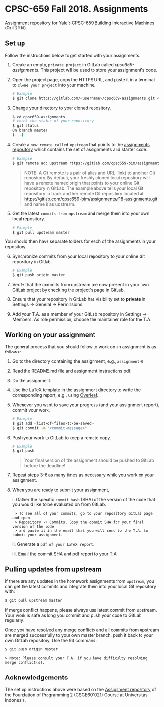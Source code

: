 # CPSC-659 Fall 2018. Assignments

Assignment repository for Yale's CPSC-659 Building Interactive Machines (Fall 2018).

## Set up

Follow the instructions below to get started with your assignments. 

1. Create an empty, `private project` in GitLab called *cpsc659-assignments*. 
This project will be used to store your assignment's code.

2. Open the project page, copy the HTTPS URL, and paste it in a terminal to `clone your project` 
into your machine. 

    ```bash
    # Example
    $ git clone https://gitlab.com/<username>/cpsc659-assignments.git <path>
    ```

3. Change your directory to your cloned repository.

    ```bash
    $ cd cpsc659-assignments
    # check the status of your repository
    $ git status
    On branch master
    (...)
    ```

4. Create a `new remote called upstream` that points to the 
[assignments repository](https://gitlab.com/cpsc659-bim/assignments/f18-assignments.git)
which contains the set of assignments and starter code.
    ```bash
    # Example
    $ git remote add upstream https://gitlab.com/cpsc659-bim/assignments/f18-assignments.git
    ```

    > NOTE: A Git remote is a pair of alias and URL (link) to another Git repository.
    > By default, your freshly cloned local repository will have a remote named 
    > origin that points to your online Git repository in GitLab. 
    > The example above tells your local Git repository to track another remote Git 
    > repository located at https://gitlab.com/cpsc659-bim/assignments/f18-assignments.git
    > and name it as upstream.
    
5. Get the latest `commits from upstream` and merge them into your own local repository.
    ```bash
    # Example
    $ git pull upstream master
    ```
You should then have separate folders for each of the assignments in your repository.

6. Synchronize commits from your local repository to your online Git repository in Gitlab.
    ```bash
    # Example
    $ git push origin master
    ```

7. Verify that the commits from upstream are now present in your own GitLab project by 
checking the project's page in GitLab.

8. Ensure that your repository in GitLab has visibility set to **private** in 
Settings -> General -> Permissions.

9. Add your T.A. as a member of your GitLab repository in Settings -> Members. As role
permission, choose the maintainer role for the T.A.
    

## Working on your assignment

The general process that you should follow to work on an assignment is as follows:
1. Go to the directory containing the assignment, e.g., `assignment-0`
2. Read the README.md file and assignment instructions pdf.
3. Do the assignment. 
4. Use the LaTeX template in the assignment directory to write the corresponding report, e.g., using [Overleaf](https://www.overleaf.com/edu/yale#!overview).. 
5. Whenever you want to save your progress (and your assignment report), commit your work.
    ```bash
    # Example
    $ git add <list-of-files-to-be-saved>
    $ git commit -m "<commit-message>"
    ```
6. Push your work to GitLab to keep a remote copy.
    ```bash
    # Example
    $ git push
    ```
    > Your final version of the assignment should be pushed to GitLab before the deadline!
    
6. Repeat steps 3-6 as many times as necessary while you work on your assignment.

7. When you are ready to submit your assignment,
    
    i. Gather the specific `commit hash` (SHA) of the version of the code 
    that you would like to be evaluated on from GitLab. 
    
        > To see all of your commits, go to your repository GitLab page and open 
        > Repository -> Commits. Copy the commit SHA for your final version of the code
        > and paste it in the email that you will send to the T.A. to submit your assignment.
        
    ii. Generate a `pdf of your LaTeX report`.
    
    iii. Email the commit SHA and pdf report to your T.A.
    
## Pulling updates from upstream

If there are any updates in the homework assignments from `upstream`, 
you can get the latest commits and integrate them into your local Git repository with:
```bash
$ git pull upstream master
```

If merge conflict happens, please always use latest
commit from upstream. Your work is safe as long you commit and push your code
to GitLab regularly. 

Once you have resolved any merge conflicts and all commits from
upstream are merged successfully to your own master branch, push it 
back to your own GitLab repository. Use the Git command:
```bash
$ git push origin master
```

    > Note: Please consult your T.A. if you have difficulty resolving merge conflict(s).
    
    
## Acknowledgements

The set up instructions above were based on the 
[Assignment repository](https://gitlab.com/DDP2-CSUI/assignment/blob/master/README.md)
 of the Foundation of Programming 2 (CSGE601021) Course at Universitas Indonesia.
